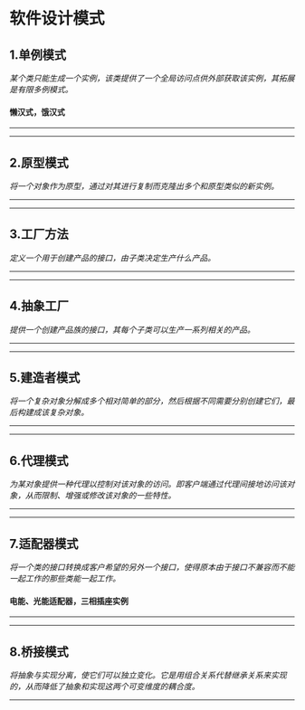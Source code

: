 # 软件设计模式

## 1.单例模式
*某个类只能生成一个实例，该类提供了一个全局访问点供外部获取该实例，其拓展是有限多例模式。*
#### 懒汉式，饿汉式
---
---
## 2.原型模式
*将一个对象作为原型，通过对其进行复制而克隆出多个和原型类似的新实例。*

---
---
## 3.工厂方法
*定义一个用于创建产品的接口，由子类决定生产什么产品。*

---
---
## 4.抽象工厂
*提供一个创建产品族的接口，其每个子类可以生产一系列相关的产品。*

---
---
## 5.建造者模式
*将一个复杂对象分解成多个相对简单的部分，然后根据不同需要分别创建它们，最后构建成该复杂对象。*

---
---
## 6.代理模式
*为某对象提供一种代理以控制对该对象的访问。即客户端通过代理间接地访问该对象，从而限制、增强或修改该对象的一些特性。*

---
---
## 7.适配器模式
*将一个类的接口转换成客户希望的另外一个接口，使得原本由于接口不兼容而不能一起工作的那些类能一起工作。*
#### 电能、光能适配器，三相插座实例
---
---
## 8.桥接模式
*将抽象与实现分离，使它们可以独立变化。它是用组合关系代替继承关系来实现的，从而降低了抽象和实现这两个可变维度的耦合度。*

---
